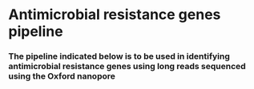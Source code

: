 # Antimicrobial resistance genes pipeline

### The pipeline indicated below is to be used in identifying antimicrobial resistance genes using long reads sequenced using the Oxford nanopore
